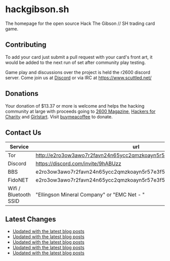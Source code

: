 # hackgibson.sh
The homepage for the open source Hack The Gibson // SH trading card game.


## Contributing

To add your card just submit a pull request with your card's front art, it would be added to the next run of set after community play testing.

Game play and discussions over the project is held the r2600 discord server. Come join us at [Discord](https://discord.com/invite/9hABUzz) or via IRC at https://www.scuttled.net/


## Donations

Your donation of $13.37 or more is welcome and helps the hacking community at large with proceeds going to [2600 Magazine](https://2600.com/), [Hackers for Charity](https://hackersforcharity.org) and [Girlstart](https://girlstart.org).  Visit [buymeacoffee](https://www.buymeacoffee.com/hackgibson.sh) to donate.


## Contact Us

Service | url
-|-
Tor | http://e2ro3ow3awo7r2favn24n65ycc2qmzkoayn5r57e3f56nvjwdcgg32ad.onion
Discord | https://discord.com/invite/9hABUzz
BBS | e2ro3ow3awo7r2favn24n65ycc2qmzkoayn5r57e3f56nvjwdcgg32ad.onion:23
FidoNET | e2ro3ow3awo7r2favn24n65ycc2qmzkoayn5r57e3f56nvjwdcgg32ad.onion:24554
Wifi / Bluetooth SSID | "Ellingson Mineral Company" or "EMC Net - <fidonet address>"

## Latest Changes
<!-- BLOG-POST-LIST:START -->
- [Updated with the latest blog posts](https://github.com/DFW2600/hackgibson.sh/commit/b8976cd76be6706c2b754c4ee32cceece710cb5e)
- [Updated with the latest blog posts](https://github.com/DFW2600/hackgibson.sh/commit/a690db217065bac1fc2f7b804bf90fabbd433fc0)
- [Updated with the latest blog posts](https://github.com/DFW2600/hackgibson.sh/commit/d28bec8a3789767aac7246049219d5e08bf54b5a)
- [Updated with the latest blog posts](https://github.com/DFW2600/hackgibson.sh/commit/2d33be75424e435792f60f60f2c77f3eb3cdc2f1)
- [Updated with the latest blog posts](https://github.com/DFW2600/hackgibson.sh/commit/30880fb1316315a392f9ff3143ed2a2650bad7f3)
<!-- BLOG-POST-LIST:END -->
